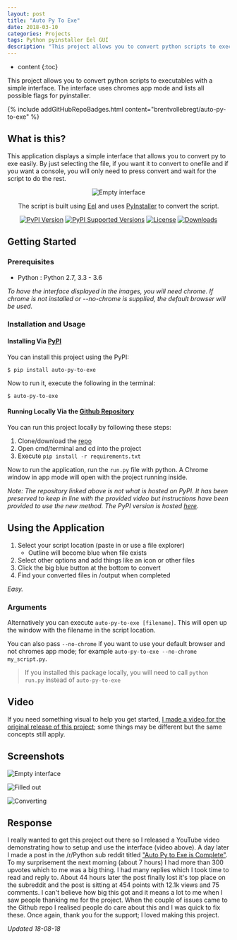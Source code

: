 ```yaml
---
layout: post
title: "Auto Py To Exe"
date: 2018-03-10
categories: Projects
tags: Python pyinstaller Eel GUI
description: "This project allows you to convert python scripts to executables with a simple interface. The interface uses chromes app mode and lists all possible flags for pyinstaller. The whole idea seems automatic as it cleans up after itself."
---
```


* content
{:toc}

This project allows you to convert python scripts to executables with a simple interface. The interface uses chromes app mode and lists all possible flags for pyinstaller.

{% include addGitHubRepoBadges.html content="brentvollebregt/auto-py-to-exe" %}

## What is this?
This application displays a simple interface that allows you to convert py to exe easily. By just selecting the file, if you want it to convert to onefile and if you want a console, you will only need to press convert and wait for the script to do the rest.

<div style="text-align: center">
	<img src="https://i.imgur.com/EuUlayC.png" alt="Empty interface"/>
	<p>The script is built using <a class="link" href="https://github.com/ChrisKnott/Eel">Eel</a> and uses <a href="http://www.pyinstaller.org/">PyInstaller</a> to convert the script.</p>
</div>

<div style="text-align: center">
    <a href="https://pypi.org/project/auto-py-to-exe/"><img src="https://img.shields.io/pypi/v/auto-py-to-exe.svg" alt="PyPI Version"></a>
    <a href="https://pypi.org/project/auto-py-to-exe/"><img src="https://img.shields.io/pypi/pyversions/auto-py-to-exe.svg" alt="PyPI Supported Versions"></a>
    <a href="https://pypi.org/project/auto-py-to-exe/"><img src="https://img.shields.io/pypi/l/auto-py-to-exe.svg" alt="License"></a>
    <a href="http://pepy.tech/project/auto-py-to-exe"><img src="http://pepy.tech/badge/auto-py-to-exe" alt="Downloads"></a>
</div>

<!-- more -->

## Getting Started

### Prerequisites
 - Python : Python 2.7, 3.3 - 3.6

*To have the interface displayed in the images, you will need chrome. If chrome is not installed or --no-chrome is supplied, the default browser will be used.*

### Installation and Usage
#### Installing Via [PyPI](https://pypi.org/project/auto-py-to-exe/)
You can install this project using the PyPI:
```
$ pip install auto-py-to-exe
```
Now to run it, execute the following in the terminal:
```
$ auto-py-to-exe
```

#### Running Locally Via the [Github Repository](https://github.com/brentvollebregt/auto-py-to-exe)
You can run this project locally by following these steps:
1. Clone/download the [repo](https://github.com/brentvollebregt/auto-py-to-exe)
2. Open cmd/terminal and cd into the project
3. Execute ```pip install -r requirements.txt```

Now to run the application, run the ```run.py``` file with python. A Chrome window in app mode will open with the project running inside.

*Note: The repository linked above is not what is hosted on PyPI. It has been preserved to keep in line with the provided video but instructions have been provided to use the new method. The PyPI version is hosted [here](https://github.com/brentvollebregt/auto-py-to-exe-pypi).*

## Using the Application
1. Select your script location (paste in or use a file explorer)
    - Outline will become blue when file exists
2. Select other options and add things like an icon or other files
3. Click the big blue button at the bottom to convert
4. Find your converted files in /output when completed

*Easy.*

### Arguments
Alternatively you can execute ```auto-py-to-exe [filename]```. This will open up the window with the filename in the script location.

You can also pass ```--no-chrome``` if you want to use your default browser and not chromes app mode; for example ```auto-py-to-exe --no-chrome my_script.py```.

> If you installed this package locally, you will need to call ```python run.py``` instead of ```auto-py-to-exe```

## Video
If you need something visual to help you get started, [I made a video for the original release of this project](https://youtu.be/OZSZHmWSOeM); some things may be different but the same concepts still apply.

## Screenshots
![Empty interface](https://i.imgur.com/dd0LC2n.png)

![Filled out](https://i.imgur.com/f3TEnZI.png)

![Converting](https://i.imgur.com/MjdONcC.png)

## Response
I really wanted to get this project out there so I released a YouTube video demonstrating how to setup and use the interface (video above). A day later I made a post in the /r/Python sub reddit titled ["Auto Py to Exe is Complete"](https://www.reddit.com/r/Python/comments/84kwb8/auto_py_to_exe_is_complete/).
To my surprisement the next morning (about 7 hours) I had more than 300 upvotes which to me was a big thing. I had many replies which I took time to read and reply to. About 44 hours later the post finally lost it's top place on the subreddit and the post is sitting at 454 points with 12.1k views and 75 comments.
I can't believe how big this got and it means a lot to me when I saw people thanking me for the project. When the couple of issues came to the Github repo I realised people do care about this and I was quick to fix these.
Once again, thank you for the support; I loved making this project.

*Updated 18-08-18*
